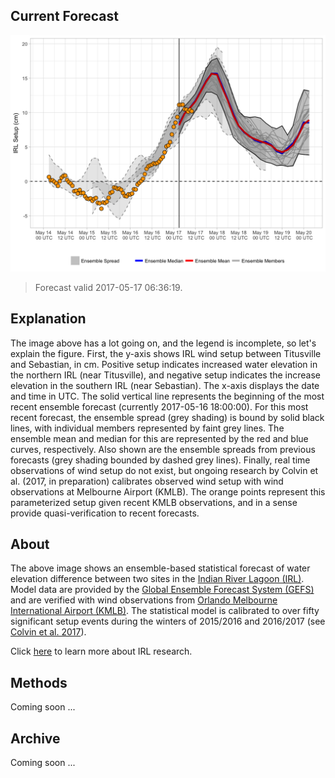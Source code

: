 Current Forecast
----------------

[![](img/raw_setup.png)](https://bhlmn.github.io/IRLSetup/img/raw_setup.png)

> Forecast valid 2017-05-17 06:36:19.

Explanation
-----------

The image above has a lot going on, and the legend is incomplete, so
let's explain the figure. First, the y-axis shows IRL wind setup between
Titusville and Sebastian, in cm. Positive setup indicates increased
water elevation in the northern IRL (near Titusville), and negative
setup indicates the increase elevation in the southern IRL (near
Sebastian). The x-axis displays the date and time in UTC. The solid
vertical line represents the beginning of the most recent ensemble
forecast (currently 2017-05-16 18:00:00). For this most recent forecast,
the ensemble spread (grey shading) is bound by solid black lines, with
individual members represented by faint grey lines. The ensemble mean
and median for this are represented by the red and blue curves,
respectively. Also shown are the ensemble spreads from previous
forecasts (grey shading bounded by dashed grey lines). Finally, real
time observations of wind setup do not exist, but ongoing research by
Colvin et al. (2017, in preparation) calibrates observed wind setup with
wind observations at Melbourne Airport (KMLB). The orange points
represent this parameterized setup given recent KMLB observations, and
in a sense provide quasi-verification to recent forecasts.

About
-----

The above image shows an ensemble-based statistical forecast of water
elevation difference between two sites in the [Indian River Lagoon
(IRL)](https://en.wikipedia.org/wiki/Indian_River_Lagoon). Model data
are provided by the [Global Ensemble Forecast System
(GEFS)](https://www.ncdc.noaa.gov/data-access/model-data/model-datasets/global-ensemble-forecast-system-gefs)
and are verified with wind observations from [Orlando Melbourne
International Airport
(KMLB)](https://en.wikipedia.org/wiki/Orlando_Melbourne_International_Airport).
The statistical model is calibrated to over fifty significant setup
events during the winters of 2015/2016 and 2016/2017 (see [Colvin et al.
2017]()).

Click [here](irl.html) to learn more about IRL research.

Methods
-------

Coming soon ...

Archive
-------

Coming soon ...
